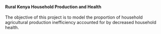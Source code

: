 #### Rural Kenya Household Production and Health 

The objective of this project is to model the proportion of household agricultural production inefficiency accounted for by decreased household health. 
